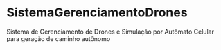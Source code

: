 # SistemaGerenciamentoDrones
Sistema de Gerenciamento de Drones e Simulação por Autômato Celular para geração de caminho autônomo
